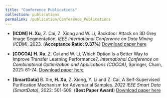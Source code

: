 ```yaml
---
title: "Conference Publications"
collection: publications
permalink: /publication/Conference_Publications
---
```


- **[ICDM]** **H. Xu**, Z. Cai, Z. Xiong and W. Li, Backdoor Attack on 3D Grey Image Segmentation. _IEEE International Conference on Data Mining (ICDM)_, 2023. (**Acceptance Ratio: 9.37\%**) [Download paper here](http://honghuixuhenry.github.io/files/ICDM.pdf)

- **[COCOA]** **H. Xu**, Z. Cai and W. Li, Which Option Is a Better Way to Improve Transfer Learning Performance?. _International Conference on Combinatorial Optimization and Applications (COCOA)_, Springer, Cham, 2021: 61-74. [Download paper here](http://honghuixuhenry.github.io/files/COCOA.pdf)

- **[SmartData]** B. Xie, **H. Xu**, Z. Xiong, Y. Li and Z. Cai, A Self-Supervised Purification Mechanism for Adversarial Samples. _2022 IEEE Smart Data (SmartData)_, 2022: 501-509. (**Best Paper Award**) [Download paper here](http://honghuixuhenry.github.io/files/SmartData.pdf)
